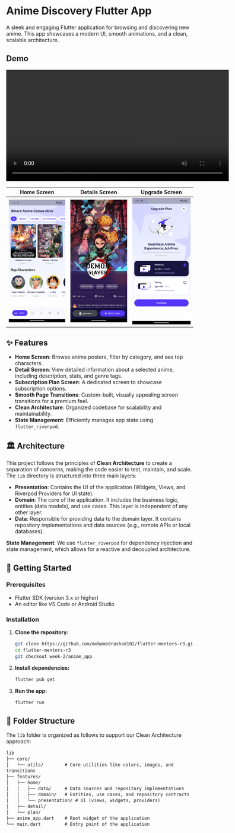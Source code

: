 # Anime Discovery Flutter App

A sleek and engaging Flutter application for browsing and discovering new anime. This app showcases a modern UI, smooth animations, and a clean, scalable architecture.

##  Demo


<video src="https://github.com/user-attachments/assets/f29a6964-470d-4e3a-9b4c-d9687c0e89a7.mp4" controls width="600">
  Your browser does not support the video tag.
</video>


|                 Home Screen                  |                 Details Screen                  |             Upgrade Screen              |
| :------------------------------------------: | :---------------------------------------------: | :------------------------------------------: |
| <img src="./showcase/home.png" width="250"/> | <img src="./showcase/details.png" width="250"/> | <img src="./showcase/plan.png" width="250"/> |


## ✨ Features

- **Home Screen**: Browse anime posters, filter by category, and see top characters.
- **Detail Screen**: View detailed information about a selected anime, including description, stats, and genre tags.
- **Subscription Plan Screen**: A dedicated screen to showcase subscription options.
- **Smooth Page Transitions**: Custom-built, visually appealing screen transitions for a premium feel.
- **Clean Architecture**: Organized codebase for scalability and maintainability.
- **State Management**: Efficiently manages app state using `flutter_riverpod`.

## 🏛️ Architecture

This project follows the principles of **Clean Architecture** to create a separation of concerns, making the code easier to test, maintain, and scale. The `lib` directory is structured into three main layers:

-   **Presentation**: Contains the UI of the application (Widgets, Views, and Riverpod Providers for UI state).
-   **Domain**: The core of the application. It includes the business logic, entities (data models), and use cases. This layer is independent of any other layer.
-   **Data**: Responsible for providing data to the domain layer. It contains repository implementations and data sources (e.g., remote APIs or local databases).

**State Management**: We use `flutter_riverpod` for dependency injection and state management, which allows for a reactive and decoupled architecture.

## 🚀 Getting Started

### Prerequisites

-   Flutter SDK (version 3.x or higher)
-   An editor like VS Code or Android Studio

### Installation

1.  **Clone the repository:**
    ```bash
    git clone https://github.com/mohamedrashad102/flutter-mentors-r3.git
    cd flutter-mentors-r3
    git checkout week-2/anime_app
    ```

2.  **Install dependencies:**
    ```bash
    flutter pub get
    ```

3.  **Run the app:**
    ```bash
    flutter run
    ```

## 📂 Folder Structure

The `lib` folder is organized as follows to support our Clean Architecture approach:

```
lib
├── core/
│   └── utils/        # Core utilities like colors, images, and transitions
├── features/
│   ├── home/
│   │   ├── data/     # Data sources and repository implementations
│   │   ├── domain/   # Entities, use cases, and repository contracts
│   │   └── presentation/ # UI (views, widgets, providers)
│   ├── detail/
│   └── plan/
├── anime_app.dart    # Root widget of the application
└── main.dart         # Entry point of the application
```
